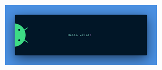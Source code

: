 <img src="https://github.com/SangeethaDevendran/SangeethaDevendran/blob/main/banner.png" alt="Hello world">
<!--
### Hi there 👋
<p align="center"> 
  Visitor count<br>
  <img src="https://profile-counter.glitch.me/sagar-viradiya/count.svg" />
</p>
## About me
**SangeethaDevendran/SangeethaDevendran** is a ✨ _special_ ✨ repository because its `README.md` (this file) appears on your GitHub profile.
# Hey there :wave:
I'm Sangeetha Devendran.


## Things I am passionate about

Here are some ideas to get you started:

- 🔭 I’m currently working on ...
- 🌱 I’m currently learning ...
- 👯 I’m looking to collaborate on ...
- 🤔 I’m looking for help with ...
- 💬 Ask me about ...
- 📫 How to reach me: ...
- 😄 Pronouns: ...
- ⚡ Fun fact: ...
-->
